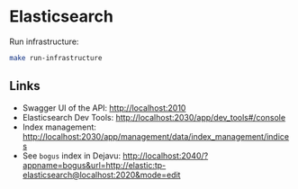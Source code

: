 # Elasticsearch

Run infrastructure:

```bash
make run-infrastructure
```

## Links

- Swagger UI of the API: <http://localhost:2010>
- Elasticsearch Dev Tools: <http://localhost:2030/app/dev_tools#/console>
- Index management: <http://localhost:2030/app/management/data/index_management/indices>
- See `bogus` index in Dejavu: <http://localhost:2040/?appname=bogus&url=http://elastic:tp-elasticsearch@localhost:2020&mode=edit>
